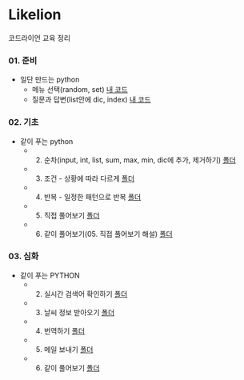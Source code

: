 # Likelion
코드라이언 교육 정리

### 01. 준비
  + 일단 만드는 python
    - 메뉴 선택(random, set) [내 코드](https://github.com/kbjung/Likelion/blob/main/01.%20%EC%9D%BC%EB%8B%A8%20%EB%A7%8C%EB%93%9C%EB%8A%94%20Python/1.%20Python%EC%9C%BC%EB%A1%9C%20%EB%A7%8C%EB%93%9C%EB%8A%94%20%EB%A9%94%EB%89%B4%20%EC%9E%90%ED%8C%90%EA%B8%B0(2021.08.23)/%EB%A9%94%EB%89%B4%20%EC%84%A0%ED%83%9D(%EB%82%B4%20%EC%BD%94%EB%93%9C).py)
    - 질문과 답변(list안에 dic, index) [내 코드](https://github.com/kbjung/Likelion/blob/main/01.%20%EC%9D%BC%EB%8B%A8%20%EB%A7%8C%EB%93%9C%EB%8A%94%20Python/2.%20Python%EC%9C%BC%EB%A1%9C%20%EB%A7%8C%EB%93%9C%EB%8A%94%20%EC%9D%B5%EB%AA%85%20%EC%A7%88%EB%AC%B8%20%EA%B2%8C%EC%8B%9C%ED%8C%90(2021.08.23)/%EC%A7%88%EB%AC%B8%EA%B3%BC%20%EB%8B%B5%EB%B3%80(%EB%A6%AC%EC%8A%A4%ED%8A%B8%EC%95%88%EC%97%90%20%EB%94%95%EC%85%94%EB%84%88%EB%A6%AC)(%EB%82%B4%20%EC%BD%94%EB%93%9C).py)

### 02. 기초
  + 같이 푸는 python
    - 02. 순차(input, int, list, sum, max, min, dic에 추가, 제거하기) [폴더](https://github.com/kbjung/Likelion/tree/main/02.%20%5B%EA%B8%B0%EC%B4%88%5D%20%EA%B0%99%EC%9D%B4%20%ED%91%B8%EB%8A%94%20PYTHON/02.%20%EC%88%9C%EC%B0%A8%20-%20%EC%B0%A8%EB%A1%80%EB%8C%80%EB%A1%9C%20%ED%95%98%EB%82%98%EC%94%A9)
    - 03. 조건 - 상황에 따라 다르게 [폴더](https://github.com/kbjung/Likelion/tree/main/02.%20%5B%EA%B8%B0%EC%B4%88%5D%20%EA%B0%99%EC%9D%B4%20%ED%91%B8%EB%8A%94%20PYTHON/03.%20%EC%A1%B0%EA%B1%B4%20-%20%EC%83%81%ED%99%A9%EC%97%90%20%EB%94%B0%EB%9D%BC%20%EB%8B%A4%EB%A5%B4%EA%B2%8C)
    - 04. 반복 - 일정한 패턴으로 반복 [폴더](https://github.com/kbjung/Likelion/tree/main/02.%20%5B%EA%B8%B0%EC%B4%88%5D%20%EA%B0%99%EC%9D%B4%20%ED%91%B8%EB%8A%94%20PYTHON/04.%20%EB%B0%98%EB%B3%B5%20-%20%EC%9D%BC%EC%A0%95%ED%95%9C%20%ED%8C%A8%ED%84%B4%EC%9C%BC%EB%A1%9C%20%EB%B0%98%EB%B3%B5)
    - 05. 직접 풀어보기 [폴더](https://github.com/kbjung/Likelion/tree/main/02.%20%5B%EA%B8%B0%EC%B4%88%5D%20%EA%B0%99%EC%9D%B4%20%ED%91%B8%EB%8A%94%20PYTHON/05.%20%EC%A7%81%EC%A0%91%20%ED%92%80%EC%96%B4%EB%B3%B4%EA%B8%B0)
    - 06. 같이 풀어보기(05. 직접 풀어보기 해설) [폴더](https://github.com/kbjung/Likelion/tree/main/02.%20%5B%EA%B8%B0%EC%B4%88%5D%20%EA%B0%99%EC%9D%B4%20%ED%91%B8%EB%8A%94%20PYTHON/06.%20%EA%B0%99%EC%9D%B4%20%ED%92%80%EC%96%B4%EB%B3%B4%EA%B8%B0)

### 03. 심화
  + 같이 푸는 PYTHON
    - 02. 실시간 검색어 확인하기 [폴더](https://github.com/kbjung/Likelion/tree/main/03.%20%5B%EC%8B%AC%ED%99%94%5D%20%EA%B0%99%EC%9D%B4%20%ED%91%B8%EB%8A%94%20PYTHON/02.%20%EC%8B%A4%EC%8B%9C%EA%B0%84%20%EA%B2%80%EC%83%89%EC%96%B4%20%ED%99%95%EC%9D%B8%ED%95%98%EA%B8%B0)
    - 03. 날씨 정보 받아오기 [폴더](https://github.com/kbjung/Likelion/tree/main/03.%20%5B%EC%8B%AC%ED%99%94%5D%20%EA%B0%99%EC%9D%B4%20%ED%91%B8%EB%8A%94%20PYTHON/03.%20%EB%82%A0%EC%94%A8%20%EC%A0%95%EB%B3%B4%20%EB%B0%9B%EC%95%84%EC%98%A4%EA%B8%B0)
    - 04. 번역하기 [폴더](https://github.com/kbjung/Likelion/tree/main/03.%20%5B%EC%8B%AC%ED%99%94%5D%20%EA%B0%99%EC%9D%B4%20%ED%91%B8%EB%8A%94%20PYTHON/04.%20%EB%B2%88%EC%97%AD%ED%95%98%EA%B8%B0)
    - 05. 메일 보내기 [폴더](https://github.com/kbjung/Likelion/tree/main/03.%20%5B%EC%8B%AC%ED%99%94%5D%20%EA%B0%99%EC%9D%B4%20%ED%91%B8%EB%8A%94%20PYTHON/05.%20%EB%A9%94%EC%9D%BC%20%EB%B3%B4%EB%82%B4%EA%B8%B0)
    - 06. 같이 풀어보기 [폴더](https://github.com/kbjung/Likelion/tree/main/03.%20%5B%EC%8B%AC%ED%99%94%5D%20%EA%B0%99%EC%9D%B4%20%ED%91%B8%EB%8A%94%20PYTHON/06.%20%EA%B0%99%EC%9D%B4%20%ED%92%80%EC%96%B4%EB%B3%B4%EA%B8%B0)

